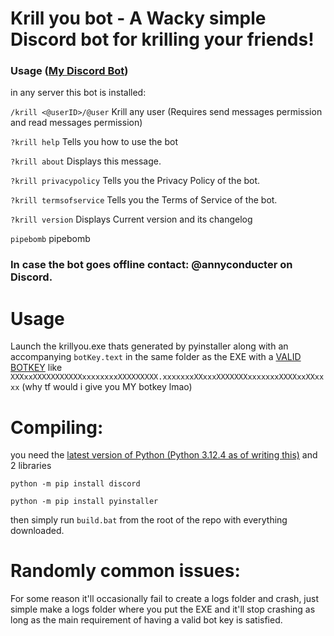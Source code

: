 # Krill you bot - A Wacky simple Discord bot for krilling your friends!

### Usage ([My Discord Bot](https://discord.com/oauth2/authorize?client_id=1262532595770589214&permissions=292057852928&integration_type=0&scope=bot))

in any server this bot is installed:

`/krill <@userID>/@user` Krill any user (Requires send messages permission and read messages permission)

`?krill help` Tells you how to use the bot

`?krill about` Displays this message.

`?krill privacypolicy` Tells you the Privacy Policy of the bot.

`?krill termsofservice` Tells you the Terms of Service of the bot.

`?krill version` Displays Current version and its changelog

`pipebomb` pipebomb

### In case the bot goes offline contact: @annyconducter on Discord.

# Usage

Launch the krillyou.exe thats generated by pyinstaller along with an accompanying `botKey.text` in the same folder as the EXE with a [VALID BOTKEY](https://discord.com/developers/docs/quick-start/getting-started)
like `XXXxxXXXXXXXXXXXxxxxxxxxXXXXXXXXX.xxxxxxxXXxxxXXXXXXXxxxxxxxXXXXxxXXxxxx` (why tf would i give you MY botkey lmao)

# Compiling:

you need the [latest version of Python (Python 3.12.4 as of writing this)](https://www.python.org/downloads/) and 2 libraries

`python -m pip install discord`

`python -m pip install pyinstaller`

then simply run `build.bat` from the root of the repo with everything downloaded.

# Randomly common issues:

For some reason it'll occasionally fail to create a logs folder and crash, just simple make a logs folder where you put the EXE and it'll stop crashing as long as the main requirement of having a valid bot key is satisfied.